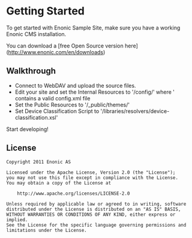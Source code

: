 # Getting Started
To get started with Enonic Sample Site, make sure you have a working Enonic CMS installation.

You can download a [free Open Source version here] (http://www.enonic.com/en/downloads)

## Walkthrough
* Connect to WebDAV and upload the source files.
* Edit your site and set the Internal Resources to '/config/<your-config-folder>' where '<your-config-folder> contains a valid config.xml file
* Set the Public Resources to '/_public/themes/<your-theme-folder>'
* Set Device Classification Script to '/libraries/resolvers/device-classification.xsl'

Start developing!

## License

    Copyright 2011 Enonic AS

    Licensed under the Apache License, Version 2.0 (the "License");
    you may not use this file except in compliance with the License.
    You may obtain a copy of the License at

    	http://www.apache.org/licenses/LICENSE-2.0

    Unless required by applicable law or agreed to in writing, software
    distributed under the License is distributed on an "AS IS" BASIS,
    WITHOUT WARRANTIES OR CONDITIONS OF ANY KIND, either express or implied.
    See the License for the specific language governing permissions and
    limitations under the License.

